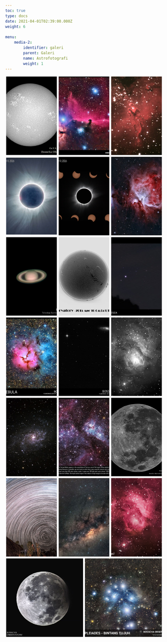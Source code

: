```yaml
---
toc: true
type: docs
date: 2021-04-01T02:39:00.000Z
weight: 6

menu:
    media-2:
        identifier: galeri
        parent: Galeri
        name: Astrofotografi
        weight: 1
---
```


 <div class="gallery">
    <a href= "astro/sun_calcium.jpg" data-fancybox="cek" data-options='{"caption": "Kenampakan Matahari pada panjang gelombang Ca II K. <br> Observer: Muhammad Yusuf"}'><img src="astro/sun_calcium.jpg"></a>
    <a href= "astro/horsehead.jpg" data-fancybox="cek" data-options='{"caption": "Horsehead Nebula: <br> Nebula ini dikenal juga sebagai Barnard 33, merupakan nebula gelap di konstelasi Orion, berjarak 1500 tahun cahaya dari Bumi. Gambar ini merupakan komposit dari 20 x 600s Luminance, 10 x 600s filter R, 10 x 600s filter G, dan 10 x 600s filter B dan diambil di Kupang, NTT. <br> Instrumen: Teleskop Takahashi FSQ 106ED + CCD SBIG STF8300 + Paramount MyT. <br> Observer: M. Yusuf"}'><img src="astro/horsehead.jpg"></a>
    <a href= "astro/eagle.jpg" data-fancybox="cek" data-options='{"caption": "Nebula Elang (Eagle Nebula, dikenal juga sebagai Messier 16, NGC 6611) merupakan gugus terbuka berusia muda yang berada di konstelasi Serpens. Nebula ini pertama kali ditemukan oleh Jean-Phillipe de Cheseaux pada tahun 1745-1746. Nebula ini dikenal sebagai salah satu tempat pembentukan bintang yang aktif. <br> Observer: Denny Mandey"}'><img src="astro/eagle.jpg"></a>
    <a href= "astro/gmt_2016.jpg" data-fancybox="cek" data-options='{"caption": "Gerhana Matahari Total 2016. <br> Observer: Muhammad Yusuf"}'><img src="astro/gmt_2016.jpg"></a>
    <a href= "astro/gmt_2016_2.png" data-fancybox="cek" data-options='{"caption": "Gerhana Matahari Total 2016. <br> Observer: M. Yusuf, Agus Triono P.J."}'><img src="astro/gmt_2016_2.png"></a>
    <a href= "astro/orion.jpg" data-fancybox="cek" data-options='{"caption": "Nebula Orion (dikenal juga sebagai Messier 42/NGC 1976) merupakan salah satu area pembentukan bintang yang bisa dilihat dengan mata telanjang jika pengamat berada di daerah yang cukup gelap. Nebula Orion berada pada jarak sekitar 1344 tahun cahaya dan memiliki ukuran sekitar 24 tahun cahaya. <br> Observer: Muhammad Yusuf"}'><img src="astro/orion.jpg"></a>
    <a href= "astro/saturnus.jpg" data-fancybox="cek" data-options='{"caption": "Planet Saturnus. <br> Observer: Evan I. Akbar"}'><img src="astro/saturnus.jpg"></a>
    <a href= "astro/sun.png" data-fancybox="cek" data-options='{"caption": "Kenampakan Matahari pada panjang gelombang H-alpha <br> Observer: Muhammad Yusuf"}'><img src="astro/sun.png"></a>
    <a href= "astro/lovejoy.jpg" data-fancybox="cek" data-options='{"caption": "Komet Lovejoy C/2014 Q2. <br> Observer: M. Yusuf & Agus Triono P.J."}'><img src="astro/lovejoy.jpg"></a>
    <a href= "astro/trifid.jpg" data-fancybox="cek" data-options='{"caption": "Nebula Trifid (dikenal sebagai Messier 20/NGC 6514) adalah sebuah area H II di rasi Sagittarius. Nebula ini ditemukan oleh Charles Messier pada 5 Juni 1764. Nebula ini bisa diamati dengan teleskop kecil dan menjadi salah satu favorit target pengamatan astronom amatir. <br> Instrumen: Planewave CDK 14-inch + FLI 11002 + BVR filter. <br> Observer: Muhammad Yusuf"}'><img src="astro/trifid.jpg"></a>
    <a href= "astro/tro.png" data-fancybox="cek" data-options='{"caption": "Leo Triplet merupakan kumpulan kecil galaksi di konstelasi Leo yang berjarak 35 juta tahun cahaya. Kumpulan galaksi ini terdiri atas galaksi M65, M66, dan NGC 3628. <br> Instrumen: Planewave CDK 14-inch + FLI 11002. <br> Observer: Muhammad Yusuf"}'><img src="astro/tro.png"></a>
    <a href= "astro/u32_m8-edit.jpg" data-fancybox="cek" data-options='{"caption": "Nebula Lagoon, dikenal juga sebagai Messier 8, merupakan awan antar bintang besar yang terletak di rasi Sagittarius. Nebula ini pertama kali ditemukan oleh Giovanni Hodierna sekitar tahun 1654. <br> Observer: Muhammad Yusuf"}'><img src="astro/u32_m8-edit.jpg"></a>
    <a href= "astro/u3_triangulum.jpg" data-fancybox="cek" data-options='{"caption": "Galaksi Triangulum merupakan galaksi spiral yang berjarak 2,73 juta tahun cahaya dari Bumi, berada di konstelasi Triangulum. Obyek ini juga dikenal sebagai Messier 33/NGC 598. Galaksi ini merupakan galaksi terbesar ke-3 di Local Group kita setelah galaksi Bimasakti dan galaksi Andromeda. Foto di atas diambil saat ekspedisi ke Nusa Tenggara Timur. <br> Observer: Muhammad Yusuf"}'><img src="astro/u3_triangulum.jpg"></a>
    <a href= "astro/Astro_etacarina.jpg" data-fancybox="cek" data-options='{"caption": "Nebula Eta Carinae merupakan sebuah daerah di lengan Carina-Sagittarius yang terdiri dari kumpulan gas gelap dan terang. Jaraknya sekitar 8500 tahun cahaya dari Bumi. <br> Observer: Muhammad Yusuf"}'><img src="astro/Astro_etacarina.jpg"></a>
    <a href= "astro/u40_supermoon.jpg" data-fancybox="cek" data-options='{"caption": "Fenomena <em>Supermoon</em> tanggal 11 Agustus 2014. <br> Observer: Muhammad Yusuf"}'><img src="astro/u40_supermoon.jpg"></a>
    <a href= "astro/u68_southerntrail1200800-1024x683.jpg" data-fancybox="cek" data-options='{"caption": "Potret trail bintang di sekitar Kutub Selatan Langit. Diambil di Kantor Kecamatan Amfoang Tengah, Nusa Tenggara Timur. <br> Observer: Muhammad Yusuf"}'><img src="astro/u68_southerntrail1200800-1024x683.jpg"></a>
    <a href= "astro/u80_kampanye.jpg" data-fancybox="cek" data-options='{"caption": "Pusat galaksi Bimasakti. Terlihat piringan galaksi dengan pita debu dan gas yang terkesani baik. Terlihat pula rasi bintang Scorpio dengan bintang raksasa merahnya, Antares. <br> Observer: Muhammad Yusuf"}'><img src="astro/u80_kampanye.jpg"></a>
    <a href= "astro/u87_lagoon.jpg" data-fancybox="cek" data-options='{"caption": "Versi berwarna dari nebula Lagoon. Nebula Lagoon, dikenal juga sebagai Messier 8, merupakan awan antar bintang besar yang terletak di rasi Sagittarius. Nebula ini pertama kali ditemukan oleh Giovanni Hodierna sekitar tahun 1654. <br> Observer: Muhammad Yusuf"}'><img src="astro/u87_lagoon.jpg"></a>
    <a href= "astro/u96_IMG_7964-Edit.jpg" data-fancybox="cek" data-options='{"caption": "Fenomena Gerhana Bulan Sebagian. <br> Observer: Muhammad Yusuf"}'><img src="astro/u96_IMG_7964-Edit.jpg"></a>
    <a href= "astro/Astro_Pleiades.jpeg" data-fancybox="cek" data-options='{"caption": "Gugus terbuka yang juga dikenal dengan M45 terletak di rasi Taurus."}'><img src="astro/Astro_Pleiades.jpeg"></a> 

 </div>

<style>
        .gallery {
            display: flex;
            flex-wrap: wrap;
        }

        .gallery a[data-fancybox] {
            flex-grow: 1;
            object-fit: cover;
            margin: 2px;
            display: flex;
            width: 25%;
            transition: transform .2s;
        }

        .gallery a[data-fancybox] img {
            height: 250px;
            width: auto;
            max-width: inherit;
            display: inherit;
            margin: 0;
            padding: 1px;
            box-shadow: none;
            vertical-align: inherit;
            object-fit: cover;
            flex-grow: 1;
            width: 25%;
        }

        
        .gallery a[data-fancybox]:hover {
            transform: scale(1.03);
        }
</style>